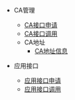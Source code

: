 
* CA管理

  * [CA接口申请](docsify/CA管理/CA接口申请.md)
  * [CA接口调用](docsify/CA管理/CA接口调用.md)
  * CA地址
    * [CA地址信息](docsify/CA管理/CA地址/CA地址信息.md)


* 应用接口

  * [应用接口申请](docsify/应用接口/应用接口申请)
  * [应用接口调用](docsify/应用接口/应用接口调用.md)


